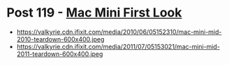 # Post 119 - [Mac Mini First Look](https://www.ifixit.com/News/119/mac-mini-first-look)

- https://valkyrie.cdn.ifixit.com/media/2010/06/05152310/mac-mini-mid-2010-teardown-600x400.jpeg
- https://valkyrie.cdn.ifixit.com/media/2011/07/05153021/mac-mini-mid-2011-teardown-600x400.jpeg
